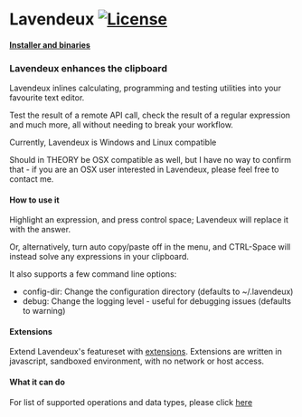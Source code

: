 # Lavendeux [![License](https://img.shields.io/badge/license-MIT-blue.svg)](https://raw.githubusercontent.com/rscarson/Lavendeux/master/LICENSE)

#### [Installer and binaries](http://rscarson.github.io/lavendeux/)

### Lavendeux enhances the clipboard
Lavendeux inlines calculating, programming and testing utilities into your favourite text editor.

Test the result of a remote API call, check the result of a regular expression and much more, all without needing to break your workflow.

Currently, Lavendeux is Windows and Linux compatible

Should in THEORY be OSX compatible as well, but I have no way to confirm that - if you are an OSX user interested in Lavendeux, please feel free to contact me.

#### How to use it
Highlight an expression, and press control space; Lavendeux will replace it with the answer.

Or, alternatively, turn auto copy/paste off in the menu, and CTRL-Space will instead solve any expressions in your clipboard.

It also supports a few command line options:

- config-dir: Change the configuration directory (defaults to ~/.lavendeux)
- debug: Change the logging level - useful for debugging issues (defaults to warning)

#### Extensions
Extend Lavendeux's featureset with [extensions](http://rscarson.github.io/Lavendeux/extensions). Extensions are written in javascript, sandboxed environment, with no network or host access.

#### What it can do
For list of supported operations and data types, please click [here](http://rscarson.github.io/lavendeux/docs)